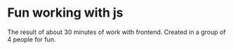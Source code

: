 # Fun working with js
The result of about 30 minutes of work with frontend. Created in a group of 4 people for fun.
